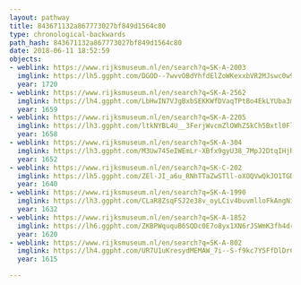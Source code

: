 ```yaml
---
layout: pathway
title: 843671132a867773027bf849d1564c80
type: chronological-backwards
path_hash: 843671132a867773027bf849d1564c80
date: 2018-06-11 18:52:59
objects:
- weblink: https://www.rijksmuseum.nl/en/search?q=SK-A-2003
  imglink: https://lh5.ggpht.com/DGOD--7wvvOBdYhfdElZoWKexxbVR2MJswc0w9xNRZqXzcvHZTXiOd-WoaK4uFPvObXcfp9VWQrE0YZ4GcdRvm4G7w=s200
  year: 1720
- weblink: https://www.rijksmuseum.nl/en/search?q=SK-A-2562
  imglink: https://lh4.ggpht.com/LbHwIN7VJgBxbSEKKWfDVaqTPtBo4EkLYUba3mnGv6umk09i2U3DYR0wdNXaJni0GSGJ4C3RD6eeHyP8mBnOzIPyFCQ=s200
  year: 1659
- weblink: https://www.rijksmuseum.nl/en/search?q=SK-A-2205
  imglink: https://lh3.ggpht.com/ltkNYBL4U__3FerjWvcmZlOWhZ5kCh5Bxtl0FlkCiTDjYGzO1G4AkyA_5OxLjXiGJJr1qDvvw5_uPGP7kiZYuLef9cA=s200
  year: 1658
- weblink: https://www.rijksmuseum.nl/en/search?q=SK-A-304
  imglink: https://lh3.ggpht.com/M3Uw745eIWEmLr-XBfx9gyU38_7MpJ2DtqIHjR9BJ0_-oEW_9HYNmnyTMBAyayYapVhWyUia1AK1uWPlv14DRbKGx0c=s200
  year: 1652
- weblink: https://www.rijksmuseum.nl/en/search?q=SK-C-202
  imglink: https://lh5.ggpht.com/ZEl-JI_a6u_RNhTTaZwSTll-oXOQVwQkJO1TGDFmot5y8oZAibC-HgwwjB48vXRRfm1xYel-MUbQOomxbCsloQsLFKI=s200
  year: 1640
- weblink: https://www.rijksmuseum.nl/en/search?q=SK-A-1990
  imglink: https://lh3.ggpht.com/CLaR8ZsqFSJ2e38v_oyLCiv4buvmlloFkAngNi0d-SYFTAce9tdc0jAk2HwkIkhsDPcMjhIf85wIzBoI6bMbDGxt9AY=s200
  year: 1632
- weblink: https://www.rijksmuseum.nl/en/search?q=SK-A-1852
  imglink: https://lh6.ggpht.com/ZKBPWququB6SQDc0E7o8yx1XN6rJSWmK3fh4drLD2lxy2ErZrUvgL9Y9VBXGP4sM8eHqrRDQi8oOP9FTbGM3YYYF3UU=s200
  year: 1620
- weblink: https://www.rijksmuseum.nl/en/search?q=SK-A-802
  imglink: https://lh4.ggpht.com/UR7U1uKresydMEMAW_7i--S-f9kc7Y5FfDlDrCqLHMpWdlSBVcowyA2V9-hHWJ4VMKLor63i5zAfmqst83qYoZQspn0=s200
  year: 1615

---
```

